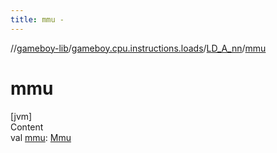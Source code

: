 ```yaml
---
title: mmu -
---
```

//[gameboy-lib](../../index.md)/[gameboy.cpu.instructions.loads](../index.md)/[LD_A_nn](index.md)/[mmu](mmu.md)



# mmu  
[jvm]  
Content  
val [mmu](mmu.md): [Mmu](../../gameboy.memory/-mmu/index.md)  



